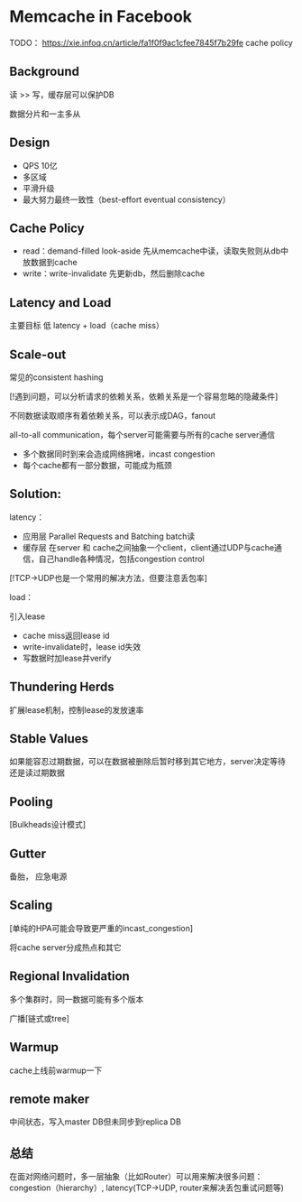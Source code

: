 # Memcache in Facebook

TODO： https://xie.infoq.cn/article/fa1f0f9ac1cfee7845f7b29fe cache policy

## Background

读 >> 写，缓存层可以保护DB

数据分片和一主多从

## Design

- QPS 10亿
- 多区域
- 平滑升级
- 最大努力最终一致性（best-effort eventual consistency）

## Cache Policy

- read：demand-filled look-aside
  先从memcache中读，读取失败则从db中放数据到cache
- write：write-invalidate
  先更新db，然后删除cache

## Latency and Load

主要目标
低 latency + load（cache miss）

## Scale-out

常见的consistent hashing

[!遇到问题，可以分析请求的依赖关系，依赖关系是一个容易忽略的隐藏条件]

不同数据读取顺序有着依赖关系，可以表示成DAG，fanout

all-to-all communication，每个server可能需要与所有的cache server通信

- 多个数据同时到来会造成网络拥堵，incast congestion
- 每个cache都有一部分数据，可能成为瓶颈

## Solution:

latency：

- 应用层 Parallel Requests and Batching batch读
- 缓存层 在server 和 cache之间抽象一个client，client通过UDP与cache通信，自己handle各种情况，包括congestion control

[!TCP->UDP也是一个常用的解决方法，但要注意丢包率]

load：

引入lease

- cache miss返回lease id
- write-invalidate时，lease id失效
- 写数据时加lease并verify

## Thundering Herds

扩展lease机制，控制lease的发放速率

## Stable Values

如果能容忍过期数据，可以在数据被删除后暂时移到其它地方，server决定等待还是读过期数据

## Pooling

[Bulkheads设计模式]

## Gutter

备胎， 应急电源

## Scaling

[单纯的HPA可能会导致更严重的incast_congestion]

将cache server分成热点和其它

## Regional Invalidation

多个集群时，同一数据可能有多个版本

广播[链式或tree]

## Warmup

cache上线前warmup一下

## remote maker

中间状态，写入master DB但未同步到replica DB

## 总结

在面对网络问题时，多一层抽象（比如Router）可以用来解决很多问题：congestion（hierarchy）, latency(TCP->UDP, router来解决丢包重试问题等)